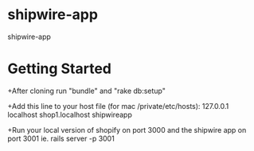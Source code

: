 shipwire-app
============

shipwire-app


Getting Started
===============

+After cloning run "bundle" and "rake db:setup"

+Add this line to your host file (for mac /private/etc/hosts):
127.0.0.1 localhost shop1.localhost shipwireapp

+Run your local version of shopify on port 3000
and the shipwire app on port 3001 ie. rails server -p 3001

